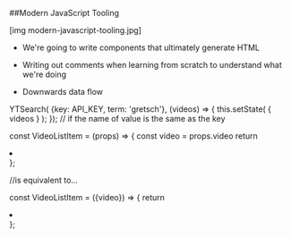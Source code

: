 ##Modern JavaScript Tooling

[img modern-javascript-tooling.jpg]


- We're going to write components that ultimately generate HTML
- Writing out comments when learning from scratch to understand what we're doing



- Downwards data flow

YTSearch( {key: API_KEY, term: 'gretsch'}, (videos) => {
  this.setState( { videos } );
}); // if the name of value is the same as the key


const VideoListItem = (props) => {
  const video = props.video
  return <li></li>
};

//is equivalent to...

const VideoListItem = ({video}) => {
  return <li></li>
};